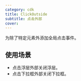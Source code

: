 ```yaml
---
category: cdk
title: ClickOutside
subtitle: 点击外部
cover:
---
```


为除了特定元素外添加全局点击事件。

## 使用场景

- 点击浮层外部关闭浮层。
- 点击下拉框外部关闭下拉框。
